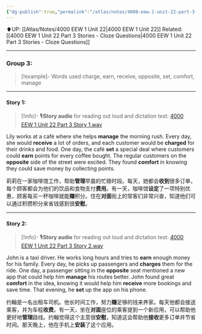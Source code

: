 ```yaml
---
{"dg-publish":true,"permalink":"/atlas/notes/4000-eew-1-unit-22-part-3-stories/"}
---
```


⬆️UP: [[Atlas/Notes/4000 EEW 1 Unit 22\|4000 EEW 1 Unit 22]]
Related: [[4000 EEW 1 Unit 22 Part 3 Stories - Cloze Questions\|4000 EEW 1 Unit 22 Part 3 Stories - Cloze Questions]]

---
### Group 3:

> [!example]- Words used
> charge, earn, receive, opposite, set, comfort, manage

---
#### Story 1:

> [!info]- 🎙️**Story audio** for reading out loud and dictation test: [4000 EEW 1 Unit 22 Part 3 Story 1.wav]()

Lily works at a café where she helps **manage** the morning rush. Every day, she would **receive** a lot of orders, and each customer would be **charged** for their drinks and food. One day, the café **set** a special deal where customers could **earn** points for every coffee bought. The regular customers on the **opposite** side of the street were excited. They found **comfort** in knowing they could save money by collecting points.

莉莉在一家咖啡馆工作，帮助**管理**早晨的忙碌时段。每天，她都会**收到**很多订单，每个顾客都会为他们的饮品和食物支付**费用**。有一天，咖啡馆**设定**了一项特别优惠，顾客每买一杯咖啡就能**赚**积分。住在**对面**街上的常客们非常兴奋，知道他们可以通过积攒积分来省钱感到很**安慰**。

---
#### Story 2:

> [!info]- 🎙️**Story audio** for reading out loud and dictation test: [4000 EEW 1 Unit 22 Part 3 Story 2.wav]()

John is a taxi driver. He works long hours and tries to **earn** enough money for his family. Every day, he picks up passengers and **charges** them for the ride. One day, a passenger sitting in the **opposite** seat mentioned a new app that could help him **manage** his routes better. John found great **comfort** in the idea, knowing it would help him **receive** more bookings and save time. That evening, he **set** up the app on his phone.

约翰是一名出租车司机。他长时间工作，努力**赚**足够的钱来养家。每天他都会接送乘客，并为车程**收费**。有一天，坐在**对面**座位的乘客提到一个新应用，可以帮助他更好地**管理**路线。约翰觉得这个主意很**安慰**，知道这会帮助他**接收**更多订单并节省时间。那天晚上，他在手机上**安装**了这个应用。